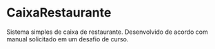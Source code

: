 # CaixaRestaurante
Sistema simples de caixa de restaurante. Desenvolvido de acordo com manual solicitado em um desafio de curso.
